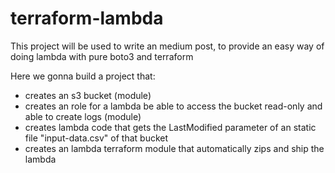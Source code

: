# terraform-lambda

This project will be used to write an medium post, to provide an easy way of doing lambda with pure boto3 and terraform

Here we gonna build a project that:
- creates an s3 bucket (module)
- creates an role for a lambda be able to access the bucket read-only and able to create logs (module)
- creates lambda code that gets the LastModified parameter of an static file "input-data.csv" of that bucket 
- creates an lambda terraform module that automatically zips and ship the lambda